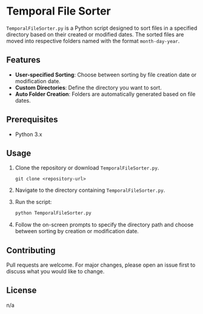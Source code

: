 # Temporal File Sorter

`TemporalFileSorter.py` is a Python script designed to sort files in a specified directory based on their created or modified dates. The sorted files are moved into respective folders named with the format `month-day-year`.

## Features

- **User-specified Sorting**: Choose between sorting by file creation date or modification date.
- **Custom Directories**: Define the directory you want to sort.
- **Auto Folder Creation**: Folders are automatically generated based on file dates.

## Prerequisites

- Python 3.x

## Usage

1. Clone the repository or download `TemporalFileSorter.py`.
   
   ```
   git clone <repository-url>
   ```

2. Navigate to the directory containing `TemporalFileSorter.py`.

3. Run the script:

   ```bash
   python TemporalFileSorter.py
   ```

4. Follow the on-screen prompts to specify the directory path and choose between sorting by creation or modification date.

## Contributing

Pull requests are welcome. For major changes, please open an issue first to discuss what you would like to change.

## License
n/a
